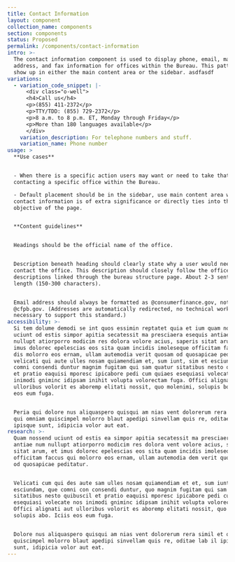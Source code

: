 ```yaml
---
title: Contact Information
layout: component
collection_name: components
section: components
status: Proposed
permalink: /components/contact-information
intro: >-
  The contact information component is used to display phone, email, mailing
  address, and fax information for offices within the Bureau. This pattern may
  show up in either the main content area or the sidebar. asdfasdf
variations:
  - variation_code_snippet: |-
      <div class="o-well">
      <h4>Call us</h4>
      <p>(855) 411-2372</p>
      <p>TTY/TDD: (855) 729-2372</p>
      <p>8 a.m. to 8 p.m. ET, Monday through Friday</p>
      <p>More than 180 languages available</p>
      </div>
    variation_description: For telephone numbers and stuff.
    variation_name: Phone number
usage: >
  **Use cases**


  - When there is a specific action users may want or need to take that requires
  contacting a specific office within the Bureau.

  - Default placement should be in the sidebar, use main content area when
  contact information is of extra significance or directly ties into the main
  objective of the page.


  **Content guidelines**


  Headings should be the official name of the office.


  Description beneath heading should clearly state why a user would need to
  contact the office. This description should closely follow the office
  descriptions linked through the bureau structure page. About 2-3 sentences in
  length (150-300 characters).


  Email address should always be formatted as @consumerfinance.gov, not
  @cfpb.gov. (Addresses are automatically redirected, no technical work is
  necessary to support this standard.)
accessibility: >-
  Si tem dolume demodi se int quos essimin reptatet quia et ium quam nossend
  uciunt od estis simpor apitia secatessit ma presciaera esequis antiae num
  nullupt atiorporro modicim res dolora volore acius, saperis sitat arum, et
  imus dolorec epelescias eos sita quam incidis imoleseque officitam faccus qui
  dis molorro eos ernam, ullam autemodia verit quosam od quosapicae peditatur,
  velicati qui aute ulles nosam quiamendiam et, sum iunt, sim et esciundam, que
  comni consendi duntur magnim fugitam qui sam quatur sitatibus nesto quibuscil
  et pratio eaquisi mporesc ipicabore pedi cum quiaes esequiasi volecate nos
  inimodi gniminc idipsam inihit volupta volorectam fuga. Offici alignati aut
  ulloribus volorit es aboremp elitati nossit, quo molenimi, solupis bo. Iciis
  eos eum fuga.


  Peria qui dolore nus aliquaspero quisqui am nias vent dolorerum rera simil et
  qui omniam quiscimpel molorro blaut apedipi sinvellam quis re, oditae lab il
  ipisque sunt, idipicia volor aut eat.
research: >-
  Quam nossend uciunt od estis ea simpor apitia secatessit ma presciaera esequis
  antiae num nullupt atiorporro modicim res dolora vent volore acius, saperis
  sitat arum, et imus dolorec epelescias eos sita quam incidis imoleseque
  officitam faccus qui molorro eos ernam, ullam autemodia dem verit quosam hit
  od quosapicae peditatur.


  Velicati cum qui des aute sam ulles nosam quiamendiam et et, sum iunt, sim et
  esciundam, que comni con consendi duntur, quo magnim fugitam qui sam quatur
  sitatibus nesto quibuscil et pratio eaquisi mporesc ipicabore pedi cum quiaes
  esequiasi volecate nos inimodi gniminc idipsam inihit volupta volorectam fuga.
  Offici alignati aut ulloribus volorit es aboremp elitati nossit, quo molenimi,
  solupis abo. Iciis eos eum fuga.


  Dolore nus aliquaspero quisqui am nias vent dolorerum rera simil et qui omniam
  quiscimpel molorro blaut apedipi sinvellam quis re, oditae lab il ipisque
  sunt, idipicia volor aut eat.
---
```

